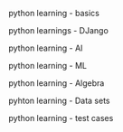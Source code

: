 python learning - basics

python learnings - DJango

python learning - AI

python learning - ML

python learning - Algebra

pyhton learning - Data sets

python learning - test cases

